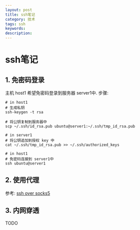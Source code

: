 ```yaml
---
layout: post
title: ssh笔记
category: 技术
tags: ssh
keywords: 
description: 
---
```


# ssh笔记

## 1. 免密码登录
主机 host1 希望免密码登录到服务器 server1中.
步骤:
```
# in host1
# 生成私钥
ssh-keygen -t rsa

# 将公钥复制到服务器中
scp ~/.ssh/id_rsa.pub ubuntu@server1:~/.ssh/tmp_id_rsa.pub

# in server1
# 将公钥追加到授权 key 中
cat ~/.ssh/tmp_id_rsa.pub >> ~/.ssh/authorized_keys

# in host1
# 免密码连接到 server1中
ssh ubuntu@server1

```


## 2. 使用代理
参考: [ssh over socks5](/2018/01/28/ssh_over_socks5.html) 

## 3. 内网穿透
TODO
